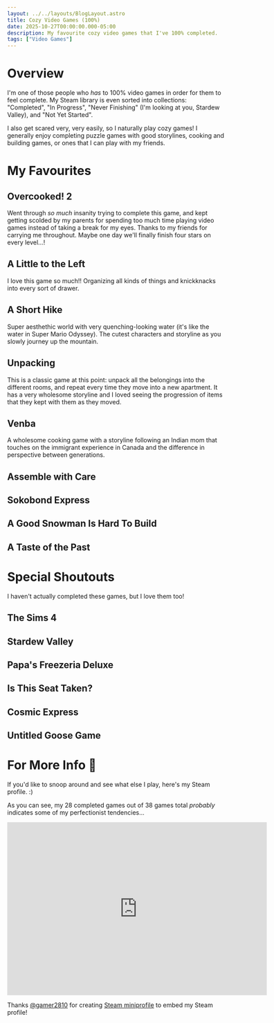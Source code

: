 ```yaml
---
layout: ../../layouts/BlogLayout.astro
title: Cozy Video Games (100%)
date: 2025-10-27T00:00:00.000-05:00
description: My favourite cozy video games that I've 100% completed.
tags: ["Video Games"]
---
```


# Overview

I'm one of those people who *has* to 100% video games in order for them to feel complete. My Steam library is even sorted into collections: "Completed", "In Progress", "Never Finishing" (I'm looking at you, Stardew Valley), and "Not Yet Started".

I also get scared very, very easily, so I naturally play cozy games! I generally enjoy completing puzzle games with good storylines, cooking and building games, or ones that I can play with my friends.

# My Favourites

## Overcooked! 2
Went through *so much* insanity trying to complete this game, and kept getting scolded by my parents for spending too much time playing video games instead of taking a break for my eyes. Thanks to my friends for carrying me throughout. Maybe one day we'll finally finish four stars on every level...!

## A Little to the Left
I love this game so much!! Organizing all kinds of things and knickknacks into every sort of drawer.

## A Short Hike
Super aesthethic world with very quenching-looking water (it's like the water in Super Mario Odyssey). The cutest characters and storyline as you slowly journey up the mountain.

## Unpacking
This is a classic game at this point: unpack all the belongings into the different rooms, and repeat every time they move into a new apartment. It has a very wholesome storyline and I loved seeing the progression of items that they kept with them as they moved.

## Venba
A wholesome cooking game with a storyline following an Indian mom that touches on the immigrant experience in Canada and the difference in perspective between generations.

## Assemble with Care


## Sokobond Express


## A Good Snowman Is Hard To Build

## A Taste of the Past

# Special Shoutouts

I haven't actually completed these games, but I love them too!

## The Sims 4
## Stardew Valley
## Papa's Freezeria Deluxe
## Is This Seat Taken?
## Cosmic Express
## Untitled Goose Game


# For More Info 👀

If you'd like to snoop around and see what else I play, here's my Steam profile. :)

As you can see, my 28 completed games out of 38 games total *probably* indicates some of my perfectionist tendencies...

<iframe src="https://gamer2810.github.io/steam-miniprofile/?accountId=76561199511596824&interactive=true&vanityId=sdkjfskldjf" style="border:0px #ffffff none;" name="myiFrame" scrolling="no" frameborder="1" marginheight="0px" marginwidth="0px" height="400px" width="600px" allowfullscreen></iframe>

Thanks [@gamer2810](https://github.com/gamer2810) for creating [Steam miniprofile](https://github.com/gamer2810/steam-miniprofile) to embed my Steam profile!